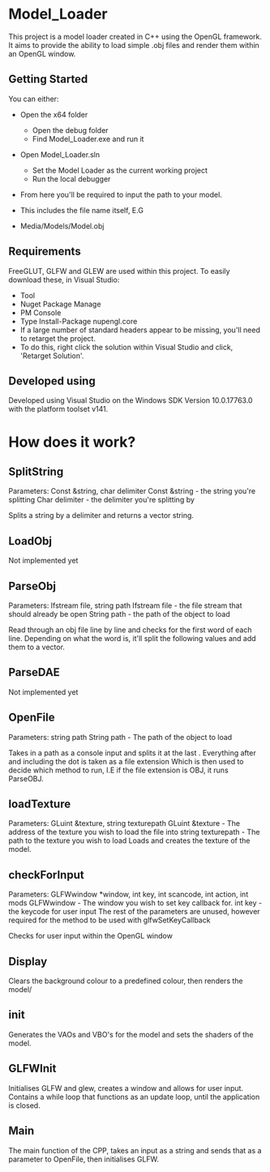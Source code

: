 # Model_Loader

This project is a model loader created in C++ using the OpenGL framework. It aims to provide the ability to load simple .obj files
and render them within an OpenGL window. 

## Getting Started
You can either:
* Open the x64 folder
  * Open the debug folder
  * Find Model_Loader.exe and run it
 
* Open Model_Loader.sln
  * Set the Model Loader as the current working project
  * Run the local debugger
  
* From here you'll be required to input the path to your model. 
* This includes the file name itself, E.G
* Media/Models/Model.obj
## Requirements
FreeGLUT, GLFW and GLEW are used within this project. To easily download these, in Visual Studio:
* Tool
* Nuget Package Manage
* PM Console
* Type Install-Package nupengl.core
* If a large number of standard headers appear to be missing, you'll need to retarget the project. 
* To do this, right click the solution within Visual Studio and click, 'Retarget Solution'. 
## Developed using
Developed using Visual Studio on the  Windows SDK Version 10.0.17763.0 with the platform toolset v141.

# How does it work?

## SplitString

Parameters:
Const &string, char delimiter
Const &string - the string you're splitting
Char delimiter - the delimiter you're splitting by

Splits a string by a delimiter and returns a vector string. 
## LoadObj
Not implemented yet
## ParseObj

Parameters: Ifstream file, string path
Ifstream file - the file stream that should already be open
String path - the path of the object to load

Read through an obj file line by line and checks for the first word of each line. 
Depending on what the word is, it'll split the following values and add them to a vector. 

## ParseDAE
Not implemented yet
## OpenFile

Parameters: string path
String path - The path of the object to load

Takes in a path as a console input and splits it at the last .
Everything after and including the dot is taken as a file extension
Which is then used to decide which method to run, I.E if the file extension is OBJ, it runs ParseOBJ.

## loadTexture
Parameters: GLuint &texture, string texturepath
GLuint &texture - The address of the texture you wish to load the file into
string texturepath - The path to the texture you wish to load
Loads and creates the texture of the model.

## checkForInput
Parameters: GLFWwindow *window, int key, int scancode, int action, int mods
GLFWwindow - The window you wish to set key callback for.
int key - the keycode for user input
The rest of the parameters are unused, however required for the method to be used with glfwSetKeyCallback

Checks for user input within the OpenGL window

## Display

Clears the background colour to a predefined colour, then renders the model/
## init

Generates the VAOs and VBO's for the model and sets the shaders of the model.
## GLFWInit

Initialises GLFW and glew, creates a window and allows for user input.
Contains a while loop that functions as an update loop, until the application is closed.
## Main

The main function of the CPP, takes an input as a string and sends that as a parameter to OpenFile,
then initialises GLFW.




